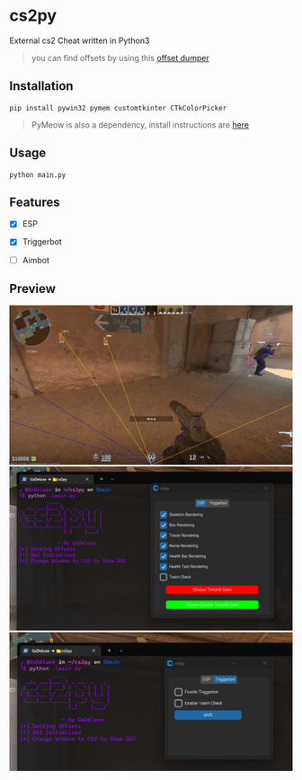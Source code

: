 
# cs2py

External cs2 Cheat written in Python3

> you can find offsets by using this [offset dumper](https://github.com/a2x/cs2-dumper)

## Installation

```
pip install pywin32 pymem customtkinter CTkColorPicker
```

> PyMeow is also a dependency, install instructions are [here](https://github.com/qb-0/pyMeow?tab=readme-ov-file#floppy_disk-installation)

## Usage

```
python main.py
```

## Features

- [x] ESP
- [x] Triggerbot
- [ ] Aimbot
  
  

## Preview

![esp](https://github.com/GsDeluxe/cs2py/blob/main/cs2esp.jpg?raw=true)
![esp_tab](https://github.com/GsDeluxe/cs2py/blob/main/esp_tab.png?raw=true)
![triggerbot_tab](https://github.com/GsDeluxe/cs2py/blob/main/triggerbot_tab.png?raw=true)